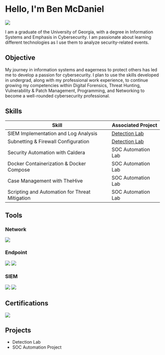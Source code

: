 # Hello, I'm Ben McDaniel
<a href="https://www.linkedin.com/in/ben-mcdaniel-36759b21b/"><img src="https://img.shields.io/badge/-LinkedIn-0072b1?&style=for-the-badge&logo=linkedin&logoColor=white" /></a>

I am a graduate of the University of Georgia, with a degree in Information Systems and Emphasis in Cybersecurity. I am passionate about learning different technologies as I use them to analyze security-related events.

## Objective

My journey in information systems and eagerness to protect others has led me to develop a passion for cybersecurity. I plan to use the skills developed in undergrad, along with my professional work experience, to continue growing my competencies within Digital Forensics, Threat Hunting, Vulnerability & Patch Management, Programming, and Networking to become a well-rounded cybersecurity professional.

## Skills

| Skill                                         | Associated Project         |
|-----------------------------------------------|----------------------------|
| SIEM Implementation and Log Analysis          | <a href="https://google.com">Detection Lab</a>|
| Subnetting & Firewall Configuration           | <a href="https://google.com">Detection Lab</a>|
| Security Automation with Caldera              | SOC Automation Lab|
| Docker Containerization & Docker Compose      | SOC Automation Lab|
| Case Management with TheHive                  | SOC Automation Lab|
| Scripting and Automation for Threat Mitigation | SOC Automation Lab|

## Tools

### Network
<div>
    <img src="https://img.shields.io/badge/-Wireshark-1679A7?&style=for-the-badge&logo=Wireshark&logoColor=white" />

</div>

### Endpoint
<div>
    <img src="https://img.shields.io/badge/-Microsoft_Defender_for_Endpoint-00A4EF?&style=for-the-badge&logo=Microsoft&logoColor=white" />
    <img src="https://img.shields.io/badge/-Velociraptor-4B275F?&style=for-the-badge&logo=Velociraptor&logoColor=white" />
</div>

### SIEM
<div>
    <img src="https://img.shields.io/badge/-Wazuh-0078D4?&style=for-the-badge&logo=Wazuh&logoColor=white" />
    <img src="https://img.shields.io/badge/-Elastic-005571?&style=for-the-badge&logo=Elastic&logoColor=white" />
</div>

## Certifications

<div>

<img src="https://img.shields.io/badge/-Security%2B-FF0000?&style=for-the-badge&logo=CompTIA&logoColor=white" />

</div>

## Projects
- Detection Lab
- SOC Automation Project
